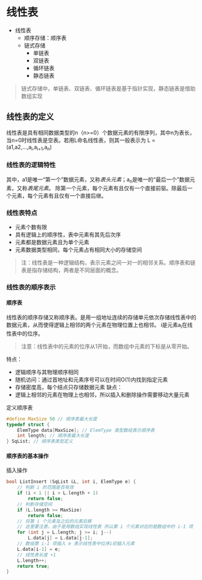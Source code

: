 # 线性表

- 线性表
    - 顺序存储：顺序表
    - 链式存储
        - 单链表
        - 双链表
        - 循环链表
        - 静态链表

> 链式存储中，单链表、双链表、循环链表是基于指针实现，静态链表是借助数组实现

## 线性表的定义

线性表是具有相同数据类型的n（n>=0）个数据元素的有限序列，其中n为表长，当n=0时线性表是空表。若用L命名线性表，则其一般表示为 L = (a1,a2,...,a<sub>i</sub>,a<sub>i+1</sub>,a<sub>n</sub>)

### 线性表的逻辑特性

其中，a1是唯一“第一个”数据元素，又称*表头元素*；a<sub>n</sub>是唯一的“最后一个”数据元素，又称*表尾元素*。
除第一个元素，每个元素有且仅有一个直接前驱。除最后一个元素，每个元素有且仅有一个直接后继。

### 线性表特点

- 元素个数有限
- 具有逻辑上的顺序性，表中元素有其先后次序
- 元素都是数据元素且为单个元素
- 元素数据类型相同，每个元素占有相同大小的存储空间

> 注：线性表是一种逻辑结构，表示元素之间一对一的相邻关系。顺序表和链表是指存储结构，两者是不同层面的概念。

### 线性表的顺序表示

#### 顺序表

线性表的顺序存储又称顺序表。是用一组地址连续的存储单元依次存储线性表中的数据元素，从而使得逻辑上相邻的两个元素在物理位置上也相邻。
i是元素a<sub>i</sub>在线性表中的位序。

> 注意：线性表中的元素的位序从1开始，而数组中元素的下标是从零开始。

特点：
- 逻辑顺序与其物理顺序相同
- 随机访问：通过首地址和元素序号可以在时间O(1)内找到指定元素
- 存储密度高，每个结点只存储数据元素
缺点：
- 逻辑上相邻的元素在物理上也相邻，所以插入和删除操作需要移动大量元素

定义顺序表

```c++
#define MaxSize 50 // 顺序表最大长度
typedef struct {
    ElemType data[MaxSize]; // ElemType 类型数组表示顺序表
    int length; // 顺序表最大长度
} SqList; // 顺序表类型定义
```

#### 顺序表的基本操作

插入操作

```c++
bool ListInsert (SqList &L, int i, ElemType e) {
    // 判断 i 的范围是否有效
    if (i < 1 || i > L.length + 1)
        return false;
    // 判断存储空间
    if (L.length >= MaxSize) 
        return false;
    // 将第 i 个元素及之后的元素后移
    // 这里要注意，由于是用数组实现线性表 所以第 i 个元素对应的是数组中的 i-1 项
    for (int j = L.length; j >= i; j--)
        L.data[j] = L.data[j-1];
    // 数组第 i-1 项插入 e 表示线性表中位序i初插入元素
    L.data[i-1] = e;
    // 线性表长度 +1
    L.length++;
    return true;
}
```
